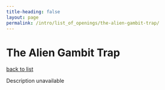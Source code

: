 ```yaml
---
title-heading: false
layout: page
permalink: /intro/list_of_openings/the-alien-gambit-trap/
---
```


# The Alien Gambit Trap

[back to list](../../list_of_openings)

Description unavailable